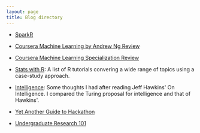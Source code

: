 ```yaml
---
layout: page
title: Blog directory
---
```

* [SparkR](/blog/sparkR)

* [Coursera Machine Learning by Andrew Ng Review](/blog/mlReview)

* [Coursera Machine Learning Specialization Review](/blog/mlSpecOne)

* [Stats with R](/r/r_home): A list of R tutorials convering a wide range of topics using a case-study approach.

* [Intelligence](/research/intelligence.pdf): Some thoughts I had after reading Jeff Hawkins' On Intelligence. I compared the Turing proposal for intelligence and that of Hawkins'.

* [Yet Another Guide to Hackathon](/blog/how_to_hackathon)

* [Undergraduate Research 101](/blog/undergraduate_research)
